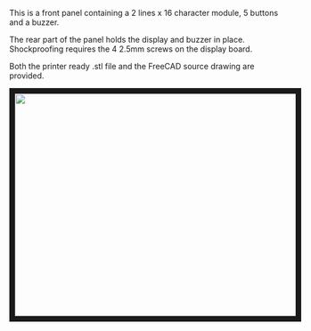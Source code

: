 This is a front panel containing a 2 lines x 16 character module, 5 buttons and a buzzer.

The rear part of the panel holds the display and buzzer in place. Shockproofing requires the 4 2.5mm screws on the display board.

Both the printer ready .stl file and the FreeCAD source drawing are provided.

<img src="https://raw.githubusercontent.com/ermtl/Open-Source-Ventilator/master/3D-Print/Panel.jpg" 
 width="800" height="400" border="10" />
